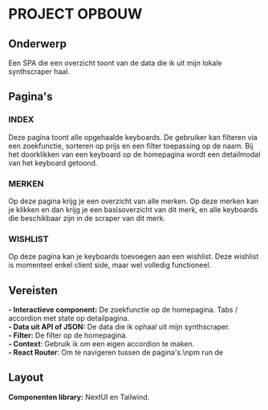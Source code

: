 # PROJECT OPBOUW

## Onderwerp
Een SPA die een overzicht toont van de data die ik uit mijn lokale synthscraper haal.


## Pagina's
### INDEX
Deze pagina toont alle opgehaalde keyboards. De gebruiker kan filteren via een zoekfunctie, sorteren op prijs en een filter
toepassing op de naam.
Bij het doorklikken van een keyboard op de homepagina wordt een detailmodal van het keyboard getoond.

### MERKEN
Op deze pagina krijg je een overzicht van alle merken. Op deze merken kan je klikken en dan krijg je een basisoverzicht van dit merk, en alle keyboards die beschikbaar zijn in de scraper van dit merk.

### WISHLIST
Op deze pagina kan je keyboards toevoegen aan een wishlist. Deze wishlist is momenteel enkel client side, maar wel volledig functioneel.


## Vereisten
**- Interactieve component:** De zoekfunctie op de homepagina. 
Tabs / accordion met state op detailpagina.\
**- Data uit API of JSON:** De data die ik ophaal uit mijn synthscraper.\
**- Filter:** De filter op de homepagina.\
**- Context**: Gebruik ik om een eigen accordion te maken.\
**- React Router**: Om te navigeren tussen de pagina's.\npm run de

## Layout
**Componenten library:** NextUI en Tailwind.
